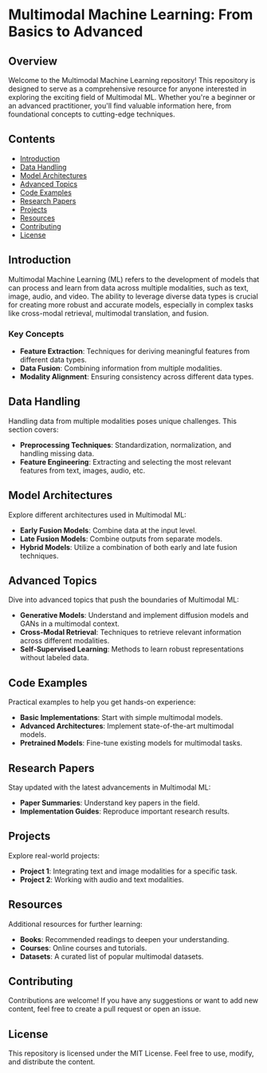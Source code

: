 # **Multimodal Machine Learning: From Basics to Advanced**

## **Overview**

Welcome to the Multimodal Machine Learning repository! This repository is designed to serve as a comprehensive resource for anyone interested in exploring the exciting field of Multimodal ML. Whether you're a beginner or an advanced practitioner, you'll find valuable information here, from foundational concepts to cutting-edge techniques.

## **Contents**

- [Introduction](#introduction)
- [Data Handling](#data-handling)
- [Model Architectures](#model-architectures)
- [Advanced Topics](#advanced-topics)
- [Code Examples](#code-examples)
- [Research Papers](#research-papers)
- [Projects](#projects)
- [Resources](#resources)
- [Contributing](#contributing)
- [License](#license)

## **Introduction**

Multimodal Machine Learning (ML) refers to the development of models that can process and learn from data across multiple modalities, such as text, image, audio, and video. The ability to leverage diverse data types is crucial for creating more robust and accurate models, especially in complex tasks like cross-modal retrieval, multimodal translation, and fusion.

### **Key Concepts**

- **Feature Extraction**: Techniques for deriving meaningful features from different data types.
- **Data Fusion**: Combining information from multiple modalities.
- **Modality Alignment**: Ensuring consistency across different data types.

## **Data Handling**

Handling data from multiple modalities poses unique challenges. This section covers:

- **Preprocessing Techniques**: Standardization, normalization, and handling missing data.
- **Feature Engineering**: Extracting and selecting the most relevant features from text, images, audio, etc.

## **Model Architectures**

Explore different architectures used in Multimodal ML:

- **Early Fusion Models**: Combine data at the input level.
- **Late Fusion Models**: Combine outputs from separate models.
- **Hybrid Models**: Utilize a combination of both early and late fusion techniques.

## **Advanced Topics**

Dive into advanced topics that push the boundaries of Multimodal ML:

- **Generative Models**: Understand and implement diffusion models and GANs in a multimodal context.
- **Cross-Modal Retrieval**: Techniques to retrieve relevant information across different modalities.
- **Self-Supervised Learning**: Methods to learn robust representations without labeled data.

## **Code Examples**

Practical examples to help you get hands-on experience:

- **Basic Implementations**: Start with simple multimodal models.
- **Advanced Architectures**: Implement state-of-the-art multimodal models.
- **Pretrained Models**: Fine-tune existing models for multimodal tasks.

## **Research Papers**

Stay updated with the latest advancements in Multimodal ML:

- **Paper Summaries**: Understand key papers in the field.
- **Implementation Guides**: Reproduce important research results.

## **Projects**

Explore real-world projects:

- **Project 1**: Integrating text and image modalities for a specific task.
- **Project 2**: Working with audio and text modalities.

## **Resources**

Additional resources for further learning:

- **Books**: Recommended readings to deepen your understanding.
- **Courses**: Online courses and tutorials.
- **Datasets**: A curated list of popular multimodal datasets.

## **Contributing**

Contributions are welcome! If you have any suggestions or want to add new content, feel free to create a pull request or open an issue.

## **License**

This repository is licensed under the MIT License. Feel free to use, modify, and distribute the content.
